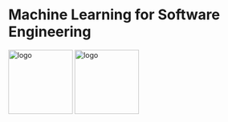 # Machine Learning for Software Engineering

<p align="left">
  <img src="https://pbs.twimg.com/profile_images/545716709311520769/piLLa1iC_400x400.png" alt="logo" style="width: 128px;"/>
  <img src="https://upload.wikimedia.org/wikipedia/commons/6/67/OpenJPA_Logo.png" alt="logo" style="width: 128px;"/>
</p>

